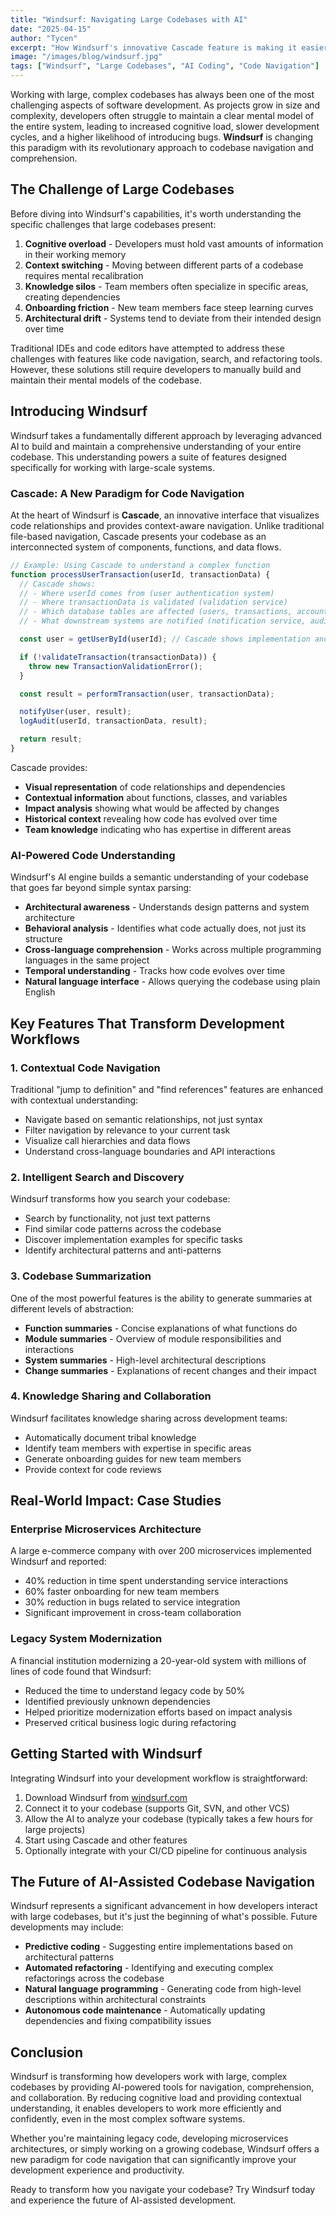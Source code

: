 ```yaml
---
title: "Windsurf: Navigating Large Codebases with AI"
date: "2025-04-15"
author: "Tycen"
excerpt: "How Windsurf's innovative Cascade feature is making it easier for developers to work with complex, large-scale codebases."
image: "/images/blog/windsurf.jpg"
tags: ["Windsurf", "Large Codebases", "AI Coding", "Code Navigation"]
---
```


Working with large, complex codebases has always been one of the most challenging aspects of software development. As projects grow in size and complexity, developers often struggle to maintain a clear mental model of the entire system, leading to increased cognitive load, slower development cycles, and a higher likelihood of introducing bugs. **Windsurf** is changing this paradigm with its revolutionary approach to codebase navigation and comprehension.

## The Challenge of Large Codebases

Before diving into Windsurf's capabilities, it's worth understanding the specific challenges that large codebases present:

1. **Cognitive overload** - Developers must hold vast amounts of information in their working memory
2. **Context switching** - Moving between different parts of a codebase requires mental recalibration
3. **Knowledge silos** - Team members often specialize in specific areas, creating dependencies
4. **Onboarding friction** - New team members face steep learning curves
5. **Architectural drift** - Systems tend to deviate from their intended design over time

Traditional IDEs and code editors have attempted to address these challenges with features like code navigation, search, and refactoring tools. However, these solutions still require developers to manually build and maintain their mental models of the codebase.

## Introducing Windsurf

Windsurf takes a fundamentally different approach by leveraging advanced AI to build and maintain a comprehensive understanding of your entire codebase. This understanding powers a suite of features designed specifically for working with large-scale systems.

### Cascade: A New Paradigm for Code Navigation

At the heart of Windsurf is **Cascade**, an innovative interface that visualizes code relationships and provides context-aware navigation. Unlike traditional file-based navigation, Cascade presents your codebase as an interconnected system of components, functions, and data flows.

```javascript
// Example: Using Cascade to understand a complex function
function processUserTransaction(userId, transactionData) {
  // Cascade shows:
  // - Where userId comes from (user authentication system)
  // - Where transactionData is validated (validation service)
  // - Which database tables are affected (users, transactions, accounts)
  // - What downstream systems are notified (notification service, audit log)

  const user = getUserById(userId); // Cascade shows implementation and usage patterns

  if (!validateTransaction(transactionData)) {
    throw new TransactionValidationError();
  }

  const result = performTransaction(user, transactionData);

  notifyUser(user, result);
  logAudit(userId, transactionData, result);

  return result;
}
```

Cascade provides:

- **Visual representation** of code relationships and dependencies
- **Contextual information** about functions, classes, and variables
- **Impact analysis** showing what would be affected by changes
- **Historical context** revealing how code has evolved over time
- **Team knowledge** indicating who has expertise in different areas

### AI-Powered Code Understanding

Windsurf's AI engine builds a semantic understanding of your codebase that goes far beyond simple syntax parsing:

- **Architectural awareness** - Understands design patterns and system architecture
- **Behavioral analysis** - Identifies what code actually does, not just its structure
- **Cross-language comprehension** - Works across multiple programming languages in the same project
- **Temporal understanding** - Tracks how code evolves over time
- **Natural language interface** - Allows querying the codebase using plain English

## Key Features That Transform Development Workflows

### 1. Contextual Code Navigation

Traditional "jump to definition" and "find references" features are enhanced with contextual understanding:

- Navigate based on semantic relationships, not just syntax
- Filter navigation by relevance to your current task
- Visualize call hierarchies and data flows
- Understand cross-language boundaries and API interactions

### 2. Intelligent Search and Discovery

Windsurf transforms how you search your codebase:

- Search by functionality, not just text patterns
- Find similar code patterns across the codebase
- Discover implementation examples for specific tasks
- Identify architectural patterns and anti-patterns

### 3. Codebase Summarization

One of the most powerful features is the ability to generate summaries at different levels of abstraction:

- **Function summaries** - Concise explanations of what functions do
- **Module summaries** - Overview of module responsibilities and interactions
- **System summaries** - High-level architectural descriptions
- **Change summaries** - Explanations of recent changes and their impact

### 4. Knowledge Sharing and Collaboration

Windsurf facilitates knowledge sharing across development teams:

- Automatically document tribal knowledge
- Identify team members with expertise in specific areas
- Generate onboarding guides for new team members
- Provide context for code reviews

## Real-World Impact: Case Studies

### Enterprise Microservices Architecture

A large e-commerce company with over 200 microservices implemented Windsurf and reported:

- 40% reduction in time spent understanding service interactions
- 60% faster onboarding for new team members
- 30% reduction in bugs related to service integration
- Significant improvement in cross-team collaboration

### Legacy System Modernization

A financial institution modernizing a 20-year-old system with millions of lines of code found that Windsurf:

- Reduced the time to understand legacy code by 50%
- Identified previously unknown dependencies
- Helped prioritize modernization efforts based on impact analysis
- Preserved critical business logic during refactoring

## Getting Started with Windsurf

Integrating Windsurf into your development workflow is straightforward:

1. Download Windsurf from [windsurf.com](https://windsurf.com)
2. Connect it to your codebase (supports Git, SVN, and other VCS)
3. Allow the AI to analyze your codebase (typically takes a few hours for large projects)
4. Start using Cascade and other features
5. Optionally integrate with your CI/CD pipeline for continuous analysis

## The Future of AI-Assisted Codebase Navigation

Windsurf represents a significant advancement in how developers interact with large codebases, but it's just the beginning of what's possible. Future developments may include:

- **Predictive coding** - Suggesting entire implementations based on architectural patterns
- **Automated refactoring** - Identifying and executing complex refactorings across the codebase
- **Natural language programming** - Generating code from high-level descriptions within architectural constraints
- **Autonomous code maintenance** - Automatically updating dependencies and fixing compatibility issues

## Conclusion

Windsurf is transforming how developers work with large, complex codebases by providing AI-powered tools for navigation, comprehension, and collaboration. By reducing cognitive load and providing contextual understanding, it enables developers to work more efficiently and confidently, even in the most complex software systems.

Whether you're maintaining legacy code, developing microservices architectures, or simply working on a growing codebase, Windsurf offers a new paradigm for code navigation that can significantly improve your development experience and productivity.

Ready to transform how you navigate your codebase? Try Windsurf today and experience the future of AI-assisted development.
